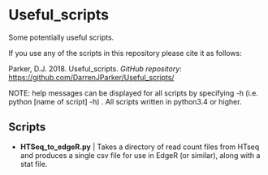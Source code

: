 # Useful_scripts

Some potentially useful scripts.

If you use any of the scripts in this repository please cite it as follows:

Parker, D.J. 2018. Useful_scripts. _GitHub repository_: https://github.com/DarrenJParker/Useful_scripts/

NOTE: help messages can be displayed for all scripts by specifying -h (i.e. python [name of script] -h) .
All scripts written in python3.4 or higher.

## Scripts

* **HTSeq_to_edgeR.py** | Takes a directory of read count files from HTseq and produces a single csv file for use in EdgeR (or similar), along with a stat file.


